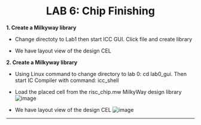 <div align="center">

<h1>LAB 6: Chip Finishing</h1>
</div>

**1. Create a Milkyway library** 

- Change directoty to Lab1 then start ICC GUI. Click file and create library


- We have layout view of the design CEL


**2. Create a Milkyway library** 

- Using Linux command to change directory to lab 0: cd lab0_gui. Then start IC Compiler with command: icc_shell
- Load the placed cell from the risc_chip.mw MilkyWay design library
  ![image](https://github.com/trong420/icc/assets/90754954/d778aa73-bc4e-4a2c-b713-31c7d2ae7651)

- We have layout view of the design CEL
![image](https://github.com/trong420/icc/assets/90754954/d6fefe7e-889a-4d69-9fe3-72e7d6b48210)

---
